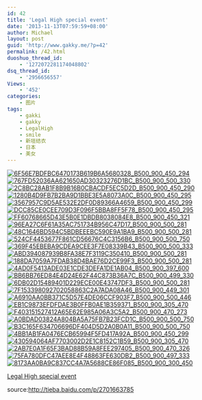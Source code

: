 ```yaml
---
id: 42
title: 'Legal High special event'
date: '2013-11-13T07:59:59+08:00'
author: Michael
layout: post
guid: 'http://www.gakky.me/?p=42'
permalink: /42.html
duoshuo_thread_id:
    - '1272072281174048802'
dsq_thread_id:
    - '2956656557'
Views:
    - '452'
categories:
    - 图片
tags:
    - gakki
    - gakky
    - LegalHigh
    - smile
    - 新垣结衣
    - 日本
    - 美女
---
```


[![6F56E7BDFBC6470173B619B6A5680328_B500_900_450_294](http://www.yui-aragaki.org/wp-content/uploads/img/6F56E7BDFBC6470173B619B6A5680328_B500_900_450_294.jpeg)](http://www.yui-aragaki.org/wp-content/uploads/img/6F56E7BDFBC6470173B619B6A5680328_B1280_1280_450_294.jpeg) [![767FD52036AA621650AD30323276D1BC_B500_900_500_330](http://www.yui-aragaki.org/wp-content/uploads/img/767FD52036AA621650AD30323276D1BC_B500_900_500_330.jpeg)](http://www.yui-aragaki.org/wp-content/uploads/img/767FD52036AA621650AD30323276D1BC_B1280_1280_560_370.jpeg) [![2C8BC28AB1F8B9B16B0CBACDF5EC5D2D_B500_900_450_290](http://www.yui-aragaki.org/wp-content/uploads/img/2C8BC28AB1F8B9B16B0CBACDF5EC5D2D_B500_900_450_290.jpeg)](http://www.yui-aragaki.org/wp-content/uploads/img/2C8BC28AB1F8B9B16B0CBACDF5EC5D2D_B1280_1280_450_290.jpeg) [![1280B4D9FB7B2BA9D1BBE3E5A8073A0C_B500_900_450_295](http://www.yui-aragaki.org/wp-content/uploads/img/1280B4D9FB7B2BA9D1BBE3E5A8073A0C_B500_900_450_295.jpeg)](http://www.yui-aragaki.org/wp-content/uploads/img/1280B4D9FB7B2BA9D1BBE3E5A8073A0C_B1280_1280_450_295.jpeg) [![3567957C9D5AE532E2DF0D89366A4659_B500_900_450_299](http://www.yui-aragaki.org/wp-content/uploads/img/3567957C9D5AE532E2DF0D89366A4659_B500_900_450_299.jpeg)](http://www.yui-aragaki.org/wp-content/uploads/img/3567957C9D5AE532E2DF0D89366A4659_B1280_1280_450_299.jpeg) [![DCC85CE0CEE709D3F096F5BBA8FF5F78_B500_900_450_295](http://www.yui-aragaki.org/wp-content/uploads/img/DCC85CE0CEE709D3F096F5BBA8FF5F78_B500_900_450_295.jpeg)](http://www.yui-aragaki.org/wp-content/uploads/img/DCC85CE0CEE709D3F096F5BBA8FF5F78_B1280_1280_450_295.jpeg) [![FF60768665D43E5B0E1DBDB8038084E8_B500_900_450_321](http://www.yui-aragaki.org/wp-content/uploads/img/FF60768665D43E5B0E1DBDB8038084E8_B500_900_450_321.jpeg)](http://www.yui-aragaki.org/wp-content/uploads/img/FF60768665D43E5B0E1DBDB8038084E8_B1280_1280_450_321.jpeg) [![96EA27C6F61A35AC751734B956C47D17_B500_900_500_281](http://www.yui-aragaki.org/wp-content/uploads/img/96EA27C6F61A35AC751734B956C47D17_B500_900_500_281.jpeg)](http://www.yui-aragaki.org/wp-content/uploads/img/96EA27C6F61A35AC751734B956C47D17_B1280_1280_580_326.jpeg) [![48C1646BD594C5BDBEEEBC590E9A1BA9_B500_900_500_281](http://www.yui-aragaki.org/wp-content/uploads/img/48C1646BD594C5BDBEEEBC590E9A1BA9_B500_900_500_281.jpeg)](http://www.yui-aragaki.org/wp-content/uploads/img/48C1646BD594C5BDBEEEBC590E9A1BA9_B1280_1280_580_326.jpeg) [![524CF4453677F861CD56676C4C3156B6_B500_900_500_750](http://www.yui-aragaki.org/wp-content/uploads/img/524CF4453677F861CD56676C4C3156B6_B500_900_500_750.jpeg)](http://www.yui-aragaki.org/wp-content/uploads/img/524CF4453677F861CD56676C4C3156B6_B1280_1280_580_870.jpeg) [![369F45EBEBA9CDEA9CEE3F7E08339B43_B500_900_500_333](http://www.yui-aragaki.org/wp-content/uploads/img/369F45EBEBA9CDEA9CEE3F7E08339B43_B500_900_500_333.jpeg)](http://www.yui-aragaki.org/wp-content/uploads/img/369F45EBEBA9CDEA9CEE3F7E08339B43_B1280_1280_580_387.jpeg) [![ABD394087939B8FA38E7F3119C350410_B500_900_500_281](http://www.yui-aragaki.org/wp-content/uploads/img/ABD394087939B8FA38E7F3119C350410_B500_900_500_281.jpeg)](http://www.yui-aragaki.org/wp-content/uploads/img/ABD394087939B8FA38E7F3119C350410_B1280_1280_580_326.jpeg) [![188DA7059A7FDAB38D4BAE76D2CE99F3_B500_900_500_281](http://www.yui-aragaki.org/wp-content/uploads/img/188DA7059A7FDAB38D4BAE76D2CE99F3_B500_900_500_281.jpeg)](http://www.yui-aragaki.org/wp-content/uploads/img/188DA7059A7FDAB38D4BAE76D2CE99F3_B1280_1280_580_326.jpeg) [![4AD0F5413ADE03E1CDE3DEFA1DE1AB04_B500_900_397_600](http://www.yui-aragaki.org/wp-content/uploads/img/4AD0F5413ADE03E1CDE3DEFA1DE1AB04_B500_900_397_600.jpeg)](http://www.yui-aragaki.org/wp-content/uploads/img/4AD0F5413ADE03E1CDE3DEFA1DE1AB04_B1280_1280_397_600.jpeg) [![BB6BB76ED84E4D24E62F44C873B36A7C_B500_900_499_330](http://www.yui-aragaki.org/wp-content/uploads/img/BB6BB76ED84E4D24E62F44C873B36A7C_B500_900_499_330.png)](http://www.yui-aragaki.org/wp-content/uploads/img/BB6BB76ED84E4D24E62F44C873B36A7C_B1280_1280_499_330.png) [![6DB02D15489401D229ECE00E43747DF3_B500_900_500_281](http://www.yui-aragaki.org/wp-content/uploads/img/6DB02D15489401D229ECE00E43747DF3_B500_900_500_281.jpeg)](http://www.yui-aragaki.org/wp-content/uploads/img/6DB02D15489401D229ECE00E43747DF3_B1280_1280_580_326.jpeg) [![7F153398092702058863C2A7ADA08A46_B500_900_449_301](http://www.yui-aragaki.org/wp-content/uploads/img/7F153398092702058863C2A7ADA08A46_B500_900_449_301.png)](http://www.yui-aragaki.org/wp-content/uploads/img/7F153398092702058863C2A7ADA08A46_B1280_1280_449_301.png) [![A6910AA0BB371C5D57E4DE06CCF903F7_B500_900_500_446](http://www.yui-aragaki.org/wp-content/uploads/img/A6910AA0BB371C5D57E4DE06CCF903F7_B500_900_500_446.jpeg)](http://www.yui-aragaki.org/wp-content/uploads/img/A6910AA0BB371C5D57E4DE06CCF903F7_B1280_1280_580_518.jpeg) [![EB1C9873EFDFDAE3B0FFB0AE1B359371_B500_900_305_470](http://www.yui-aragaki.org/wp-content/uploads/img/EB1C9873EFDFDAE3B0FFB0AE1B359371_B500_900_305_470.jpeg)](http://www.yui-aragaki.org/wp-content/uploads/img/EB1C9873EFDFDAE3B0FFB0AE1B359371_B1280_1280_305_470.jpeg) [![F403151527412A65E62E985A06A3C5A2_B500_900_470_273](http://www.yui-aragaki.org/wp-content/uploads/img/F403151527412A65E62E985A06A3C5A2_B500_900_470_273.jpeg)](http://www.yui-aragaki.org/wp-content/uploads/img/F403151527412A65E62E985A06A3C5A2_B1280_1280_470_273.jpeg) [![A0BDAD03824A804BA5A75FB7B23FCD1C_B500_900_500_750](http://www.yui-aragaki.org/wp-content/uploads/img/A0BDAD03824A804BA5A75FB7B23FCD1C_B500_900_500_750.jpeg)](http://www.yui-aragaki.org/wp-content/uploads/img/A0BDAD03824A804BA5A75FB7B23FCD1C_B1280_1280_580_870.jpeg) [![B3C165F634706696DF404D5D2A0B0A11_B500_900_500_750](http://www.yui-aragaki.org/wp-content/uploads/img/B3C165F634706696DF404D5D2A0B0A11_B500_900_500_750.jpeg)](http://www.yui-aragaki.org/wp-content/uploads/img/B3C165F634706696DF404D5D2A0B0A11_B1280_1280_580_870.jpeg) [![4BB1AB1FA0476ECB65994F5FD417A92A_B500_900_450_299](http://www.yui-aragaki.org/wp-content/uploads/img/4BB1AB1FA0476ECB65994F5FD417A92A_B500_900_450_299.png)](http://www.yui-aragaki.org/wp-content/uploads/img/4BB1AB1FA0476ECB65994F5FD417A92A_B1280_1280_450_299.png) [![430594064AF7703002D2E1C8152C1B59_B500_900_305_470](http://www.yui-aragaki.org/wp-content/uploads/img/430594064AF7703002D2E1C8152C1B59_B500_900_305_470.jpeg)](http://www.yui-aragaki.org/wp-content/uploads/img/430594064AF7703002D2E1C8152C1B59_B1280_1280_305_470.jpeg) [![2AB7E0A1F65F3BAD88B59A8FEE297405_B500_900_470_326](http://www.yui-aragaki.org/wp-content/uploads/img/2AB7E0A1F65F3BAD88B59A8FEE297405_B500_900_470_326.jpeg)](http://www.yui-aragaki.org/wp-content/uploads/img/2AB7E0A1F65F3BAD88B59A8FEE297405_B1280_1280_470_326.jpeg) [![75FA780DFC47AEE8E4F48863FE630DB2_B500_900_497_333](http://www.yui-aragaki.org/wp-content/uploads/img/75FA780DFC47AEE8E4F48863FE630DB2_B500_900_497_333.png)](http://www.yui-aragaki.org/wp-content/uploads/img/75FA780DFC47AEE8E4F48863FE630DB2_B1280_1280_497_333.png) [![8173AA0BA9C837CC4A7A5688CE86F085_B500_900_300_450](http://www.yui-aragaki.org/wp-content/uploads/img/8173AA0BA9C837CC4A7A5688CE86F085_B500_900_300_450.jpeg)](http://www.yui-aragaki.org/wp-content/uploads/img/8173AA0BA9C837CC4A7A5688CE86F085_B1280_1280_300_450.jpeg)

[Legal High special event](http://tieba.baidu.com/p/2701526821 "『衣の笑颜』【1112】Legal High special event生配信渣截图")

source:<http://tieba.baidu.com/p/2701663785>